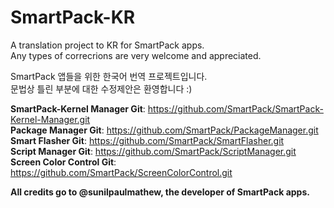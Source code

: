 # SmartPack-KR
A translation project to KR for SmartPack apps.</br>
Any types of correcrions are very welcome and appreciated.</br> 

SmartPack 앱들을 위한 한국어 번역 프로젝트입니다.</br>
문법상 틀린 부분에 대한 수정제안은 환영합니다 :)</br>

<b>SmartPack-Kernel Manager Git</b>: https://github.com/SmartPack/SmartPack-Kernel-Manager.git</br>
<b>Package Manager Git</b>: https://github.com/SmartPack/PackageManager.git</br>
<b>Smart Flasher Git</b>: https://github.com/SmartPack/SmartFlasher.git</br>
<b>Script Manager Git</b>: https://github.com/SmartPack/ScriptManager.git</br>
<b>Screen Color Control Git</b>: https://github.com/SmartPack/ScreenColorControl.git</br>

<b>All credits go to @sunilpaulmathew, the developer of SmartPack apps.</b>